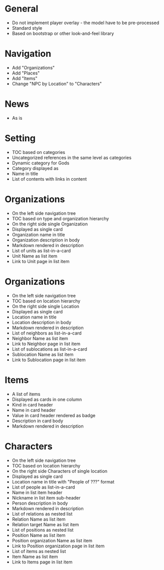 # General
* Do not implement player overlay - the model have to be pre-processed
* Standard style 
* Based on bootstrap or other look-and-feel library

# Navigation
* Add "Organizations"
* Add "Places"
* Add "Items"
* Change "NPC by Location" to "Characters"

# News
* As is

# Setting
* TOC based on categories
* Uncategorized references in the same level as categories
* Dynamic category for Gods
* Category displayed as 
* Name in title
* List of contents with links in content

# Organizations
* On the left side navigation tree
* TOC based on type and organization hierarchy
* On the right side single Organization
* Displayed as single card
* Organization name in title
* Organization description in body
* Markdown rendered in description
* List of units as list-in-a-card
* Unit Name as list item
* Link to Unit page in list item

# Organizations
* On the left side navigation tree
* TOC based on location hierarchy
* On the right side single Location
* Displayed as single card
* Location name in title
* Location description in body
* Markdown rendered in description
* List of neighbors as list-in-a-card
* Neighbor Name as list item
* Link to Neighbor page in list item
* List of sublocations as list-in-a-card
* Sublocation Name as list item
* Link to Sublocation page in list item

# Items
* A list of items
* Displayed as cards in one column
* Kind in card header
* Name in card header
* Value in card header rendered as badge
* Description in card body
* Markdown rendered in description

# Characters
* On the left side navigation tree
* TOC based on location hierarchy
* On the right side Characters of single location
* Displayed as single card
* Location name in title with "People of ???" format
* List of people as list-in-a-card
* Name in list item header
* Nickname in list item sub-header
* Person description in body
* Markdown rendered in description
* List of relations as nested list
* Relation Name as list item
* Relation target Name as list item
* List of positions as nested list
* Position Name as list item
* Position organization Name as list item
* Link to Position organization  page in list item
* List of items as nested list
* Item Name as list item
* Link to Items page in list item
